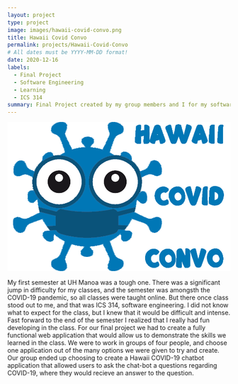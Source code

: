 ```yaml
---
layout: project
type: project
image: images/hawaii-covid-convo.png
title: Hawaii Covid Convo
permalink: projects/Hawaii-Covid-Convo
# All dates must be YYYY-MM-DD format!
date: 2020-12-16
labels:
  - Final Project
  - Software Engineering
  - Learning
  - ICS 314
summary: Final Project created by my group members and I for my software engineering class ICS 314 in fall 2020.
---
```


<img class="ui medium right floated rounded image" src="../images/hawaii-covid-convo.png">

My first semester at UH Manoa was a tough one. There was a significant jump in difficulty for my classes, and the semester was amongsth the COVID-19 pandemic, so all classes were taught online. But there once class stood out to me, and that was ICS 314, software engineering. I did not know what to expect for the class, but I knew that it would be difficult and intense. Fast forward to the end of the semester I realized that I really had fun developing in the class. For our final project we had to create a fully functional web application that would allow us to demonstrate the skills we learned in the class. We were to work in groups of four people, and choose one application out of the many options we were given to try and create. Our group ended up choosing to create a Hawaii COVID-19 chatbot application that allowed users to ask the chat-bot a questions regarding COVID-19, where they would recieve an answer to the question. 


